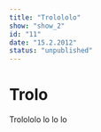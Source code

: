 ```yaml
---
title: "Trolololo"
show: "show_2"
id: "11"
date: "15.2.2012"
status: "unpublished"
---
```

# Trolo

Trolololo lo lo lo
